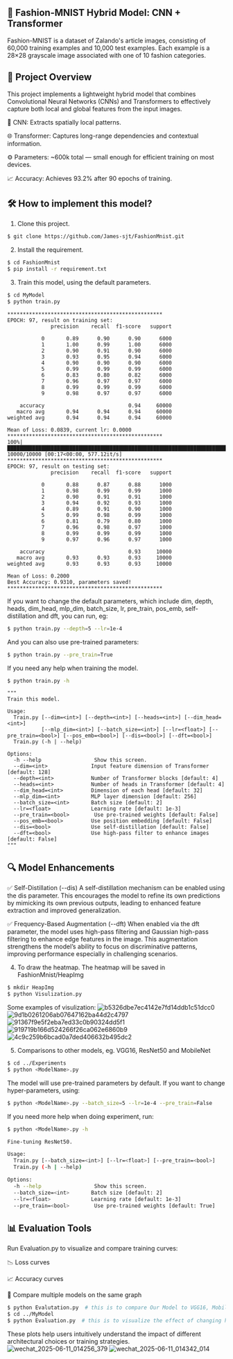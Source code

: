 ## 🧥 Fashion-MNIST Hybrid Model: CNN + Transformer
Fashion-MNIST is a dataset of Zalando's article images, consisting of 60,000 training examples and 10,000 test examples. Each example is a 28×28 grayscale image associated with one of 10 fashion categories.


## 🚀 Project Overview
This project implements a lightweight hybrid model that combines Convolutional Neural Networks (CNNs) and Transformers to effectively capture both local and global features from the input images.

🧠 CNN: Extracts spatially local patterns.

🌐 Transformer: Captures long-range dependencies and contextual information.

⚙️ Parameters: ~600k total — small enough for efficient training on most devices.

📈 Accuracy: Achieves 93.2% after 90 epochs of training.


## 🛠️ How to implement this model?

1. Clone this project.
```sh
$ git clone https://github.com/James-sjt/FashionMnist.git
```
2. Install the requirement.
```bash
$ cd FashionMnist
$ pip install -r requirement.txt
```
3. Train this model, using the default parameters.
```bash
$ cd MyModel
$ python train.py
```
```
**************************************************
EPOCH: 97, result on training set:
              precision    recall  f1-score   support

           0       0.89      0.90      0.90      6000
           1       1.00      0.99      1.00      6000
           2       0.90      0.91      0.90      6000
           3       0.93      0.95      0.94      6000
           4       0.90      0.90      0.90      6000
           5       0.99      0.99      0.99      6000
           6       0.83      0.80      0.82      6000
           7       0.96      0.97      0.97      6000
           8       0.99      0.99      0.99      6000
           9       0.98      0.97      0.97      6000

    accuracy                           0.94     60000
   macro avg       0.94      0.94      0.94     60000
weighted avg       0.94      0.94      0.94     60000

Mean of Loss: 0.0839, current lr: 0.0000
**************************************************
100%|██████████████████████████████████████████████████████████████████████████████████████████████████████████████████████████████████████████████████████████████████████████████████████████████████████████████████████████████████████████████| 10000/10000 [00:17<00:00, 577.12it/s]
**************************************************
EPOCH: 97, result on testing set:
              precision    recall  f1-score   support

           0       0.88      0.87      0.88      1000
           1       0.98      0.99      0.99      1000
           2       0.90      0.91      0.91      1000
           3       0.94      0.92      0.93      1000
           4       0.89      0.91      0.90      1000
           5       0.99      0.98      0.99      1000
           6       0.81      0.79      0.80      1000
           7       0.96      0.98      0.97      1000
           8       0.99      0.99      0.99      1000
           9       0.97      0.96      0.97      1000

    accuracy                           0.93     10000
   macro avg       0.93      0.93      0.93     10000
weighted avg       0.93      0.93      0.93     10000

Mean of Loss: 0.2000
Best Accuracy: 0.9310, parameters saved!
**************************************************
```
If you want to change the default parameters, which include dim, depth, heads, dim_head, mlp_dim, batch_size, lr, pre_train, pos_emb, self-distillation and dft, you can run, eg:
```bash
$ python train.py --depth=5 --lr=1e-4
```
And you can also use pre-trained parameters:
```bash
$ python train.py --pre_train=True
```

If you need any help when training the model.
```bash
$ python train.py -h
```
```
"""
Train this model.

Usage:
  Train.py [--dim=<int>] [--depth=<int>] [--heads=<int>] [--dim_head=<int>]
           [--mlp_dim=<int>] [--batch_size=<int>] [--lr=<float>] [--pre_train=<bool>] [--pos_emb=<bool>] [--dis=<bool>] [--dft=<bool>]
  Train.py (-h | --help)

Options:
  -h --help                 Show this screen.
  --dim=<int>              Input feature dimension of Transformer [default: 128]
  --depth=<int>            Number of Transformer blocks [default: 4]
  --heads=<int>            Number of heads in Transformer [default: 4]
  --dim_head=<int>         Dimension of each head [default: 32]
  --mlp_dim=<int>          MLP layer dimension [default: 256]
  --batch_size=<int>       Batch size [default: 2]
  --lr=<float>             Learning rate [default: 1e-3]
  --pre_train=<bool>        Use pre-trained weights [default: False]
  --pos_emb=<bool>         Use position embedding [default: False]
  --dis=<bool>             Use self-distillation [default: False]
  --dft=<bool>             Use high-pass filter to enhance images [default: False]
"""
```
## 🔍 Model Enhancements
✅ Self-Distillation (--dis)
A self-distillation mechanism can be enabled using the dis parameter. This encourages the model to refine its own predictions by mimicking its own previous outputs, leading to enhanced feature extraction and improved generalization.

✅ Frequency-Based Augmentation (--dft)
When enabled via the dft parameter, the model uses high-pass filtering and Gaussian high-pass filtering to enhance edge features in the image. This augmentation strengthens the model’s ability to focus on discriminative patterns, improving performance especially in challenging scenarios.



4. To draw the heatmap. The heatmap will be saved in FashionMnist/HeapImg
```bash
$ mkdir HeapImg
$ python Visulization.py
```

Some examples of visulization:
![b5326dbe7ec4142e7fd14ddb1c51dcc0](https://github.com/user-attachments/assets/b5295e8c-1ea2-435b-afe4-5f7fd29c5114)
![9d1b0261206ab07647162ba44d2c4797](https://github.com/user-attachments/assets/421a2f79-8417-4c8c-9d0e-cde99f286b2c)
![91367f9e5f2eba7ed33c0b90324dd5f1](https://github.com/user-attachments/assets/4ffaebe6-f172-4ac9-b09f-41500ddcfe68)
![919719b166d524266f26ca062e6860b9](https://github.com/user-attachments/assets/0c27846a-1967-4618-b509-10a081df5221)
![4c9c259b6bcad0a7ded406632b495dc2](https://github.com/user-attachments/assets/60c7c55a-1ea3-45cd-a6be-17587b022786)

5. Comparisons to other models, eg. VGG16, ResNet50 and MobileNet
```sh
$ cd ../Experiments
$ python <ModelName>.py
```
The model will use pre-trained parameters by default. If you want to change hyper-parameters, using:
```sh
$ python <ModelName>.py --batch_size=5 --lr=1e-4 --pre_train=False
```
If you need more help when doing experiment, run:
```sh
$ python <ModelName>.py -h
```
```sh
Fine-tuning ResNet50.

Usage:
  Train.py [--batch_size=<int>] [--lr=<float>] [--pre_train=<bool>]
  Train.py (-h | --help)

Options:
  -h --help                 Show this screen.
  --batch_size=<int>       Batch size [default: 2]
  --lr=<float>             Learning rate [default: 1e-3]
  --pre_train=<bool>        Use pre-trained weights [default: True]
```
## 📊 Evaluation Tools
Run Evaluation.py to visualize and compare training curves:

📉 Loss curves

📈 Accuracy curves

🔄 Compare multiple models on the same graph

```sh
$ python Evalutation.py  # this is to compare Our Model to VGG16, MobileNet and ResNet50
$ cd ../MyModel
$ python Evaluation.py  # this is to visualize the effect of changing hyperparameters e.g.: initial learning rate, depth and heads
```

These plots help users intuitively understand the impact of different architectural choices or training strategies.
![wechat_2025-06-11_014256_379](https://github.com/user-attachments/assets/6e3f4b5e-0acb-437e-a783-baf628e75b49)
![wechat_2025-06-11_014342_014](https://github.com/user-attachments/assets/644f6118-8e0f-46f5-963c-afe8861a1a1b)

